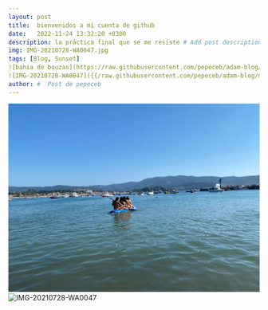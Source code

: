 ```yaml
---
layout: post
title:  bienvenidos a mi cuenta de github
date:   2022-11-24 13:32:20 +0300
description: la práctica final que se me resiste # Add post description (optional)
img: IMG-20210728-WA0047.jpg
tags: [Blog, Sunset]
![bahia de bouzas](https://raw.githubusercontent.com/pepeceb/adam-blog/main/assets/img/IMG-20210728-WA0047.jpg?raw=true)
![IMG-20210728-WA0047]({{/raw.githubusercontent.com/pepeceb/adam-blog/main}}/assets/img/IMG-20210728-WA0047.jpg)
author: #  Post de pepeceb
---
```


![bahia de bouzas](https://raw.githubusercontent.com/pepeceb/adam-blog/main/assets/img/IMG-20210728-WA0047.jpg?raw=true)
![IMG-20210728-WA0047]({{/raw.githubusercontent.com/pepeceb/adam-blog/main}}/assets/img/IMG-20210728-WA0047.jpg)




